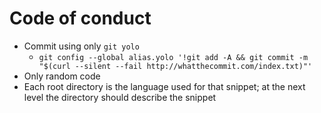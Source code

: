 # Code of conduct

- Commit using only ```git yolo```
  - ```git config --global alias.yolo '!git add -A && git commit -m "$(curl --silent --fail http://whatthecommit.com/index.txt)"'```
- Only random code
- Each root directory is the language used for that snippet; at the next level the directory should describe the snippet
